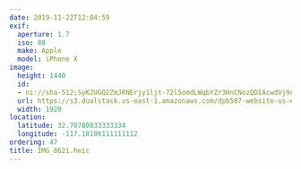 ```yaml
---
date: 2019-11-22T12:04:59
exif:
  aperture: 1.7
  iso: 80
  make: Apple
  model: iPhone X
image:
  height: 1440
  id:
  - ni://sha-512;SyK2UGQ2ZmJRNErjy1ljt-72l5omdLWqbYZr3HnCNozQDIAcwdVj9n5QXYBcZXUdhgIkaD6iaSm0l2EFKAnXyg
  url: https://s3.dualstack.us-east-1.amazonaws.com/dpb587-website-us-east-1/asset/gallery/2019-san-diego/ca340aee-3b79-e2d0-caaf-842442bc825d~1920.jpg
  width: 1920
location:
  latitude: 32.70780833333334
  longitude: -117.18106111111112
ordering: 47
title: IMG_8621.heic
---
```

